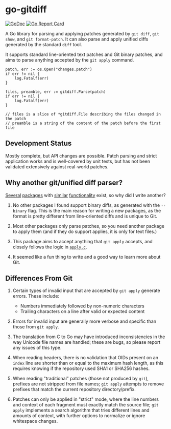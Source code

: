 # go-gitdiff

[![GoDoc](https://godoc.org/github.com/bluekeyes/go-gitdiff/gitdiff?status.svg)](http://godoc.org/github.com/bluekeyes/go-gitdiff/gitdiff) [![Go Report Card](https://goreportcard.com/badge/github.com/bluekeyes/go-gitdiff)](https://goreportcard.com/report/github.com/bluekeyes/go-gitdiff)

A Go library for parsing and applying patches generated by `git diff`, `git
show`, and `git format-patch`. It can also parse and apply unified diffs
generated by the standard `diff` tool.

It supports standard line-oriented text patches and Git binary patches, and
aims to parse anything accepted by the `git apply` command.

```golang
patch, err := os.Open("changes.patch")
if err != nil {
    log.Fatalf(err)
}

files, preamble, err := gitdiff.Parse(patch)
if err != nil {
    log.Fatalf(err)
}

// files is a slice of *gitdiff.File describing the files changed in the patch
// preamble is a string of the content of the patch before the first file
```

## Development Status

Mostly complete, but API changes are possible. Patch parsing and strict
application works and is well-covered by unit tests, but has not been validated
extensively against real-world patches.

## Why another git/unified diff parser?

[Several][sourcegraph] [packages][sergi] with [similar][waigani]
[functionality][seletskiy] exist, so why did I write another?

1. No other packages I found support binary diffs, as generated with the
   `--binary` flag. This is the main reason for writing a new packages, as the
   format is pretty different from line-oriented diffs and is unique to Git.

2. Most other packages only parse patches, so you need another package to apply
   them (and if they do support applies, it is only for text files.)

3. This package aims to accept anything that `git apply` accepts, and closely
   follows the logic in [`apply.c`][apply.c].

4. It seemed like a fun thing to write and a good way to learn more about Git.

[sourcegraph]: https://github.com/sourcegraph/go-diff
[sergi]: https://github.com/sergi/go-diff
[waigani]: https://github.com/waigani/diffparser
[seletskiy]: https://github.com/seletskiy/godiff

[apply.c]: https://github.com/git/git/blob/master/apply.c

## Differences From Git

1. Certain types of invalid input that are accepted by `git apply` generate
   errors. These include:

   - Numbers immediately followed by non-numeric characters
   - Trailing characters on a line after valid or expected content

2. Errors for invalid input are generally more verbose and specific than those
   from `git apply`.

3. The translation from C to Go may have introduced inconsistencies in the way
   Unicode file names are handled; these are bugs, so please report any issues
   of this type.

4. When reading headers, there is no validation that OIDs present on an `index`
   line are shorter than or equal to the maximum hash length, as this requires
   knowing if the repository used SHA1 or SHA256 hashes.

5. When reading "traditional" patches (those not produced by `git`), prefixes
   are not stripped from file names; `git apply` attempts to remove prefixes
   that match the current repository directory/prefix.

6. Patches can only be applied in "strict" mode, where the line numbers and
   context of each fragment must exactly match the source file; `git apply`
   implements a search algorithm that tries different lines and amounts of
   context, with further options to normalize or ignore whitespace changes.
